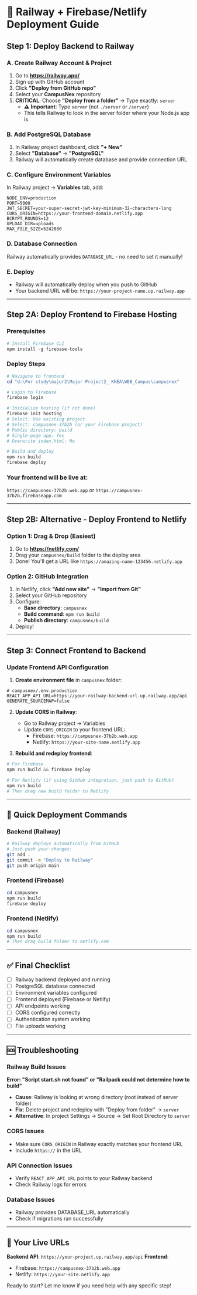 # 🚀 Railway + Firebase/Netlify Deployment Guide

## Step 1: Deploy Backend to Railway

### A. Create Railway Account & Project
1. Go to **https://railway.app/**
2. Sign up with GitHub account
3. Click **"Deploy from GitHub repo"**
4. Select your **CampusNex** repository
5. **CRITICAL**: Choose **"Deploy from a folder"** → Type exactly: `server`
   - ⚠️ **Important**: Type `server` (not `./server` or `/server`)
   - This tells Railway to look in the server folder where your Node.js app is

### B. Add PostgreSQL Database
1. In Railway project dashboard, click **"+ New"**
2. Select **"Database"** → **"PostgreSQL"**
3. Railway will automatically create database and provide connection URL

### C. Configure Environment Variables
In Railway project → **Variables** tab, add:

```env
NODE_ENV=production
PORT=5000
JWT_SECRET=your-super-secret-jwt-key-minimum-32-characters-long
CORS_ORIGIN=https://your-frontend-domain.netlify.app
BCRYPT_ROUNDS=12
UPLOAD_DIR=uploads
MAX_FILE_SIZE=5242880
```

### D. Database Connection
Railway automatically provides `DATABASE_URL` - no need to set it manually!

### E. Deploy
- Railway will automatically deploy when you push to GitHub
- Your backend URL will be: `https://your-project-name.up.railway.app`

---

## Step 2A: Deploy Frontend to Firebase Hosting

### Prerequisites
```powershell
# Install Firebase CLI
npm install -g firebase-tools
```

### Deploy Steps
```powershell
# Navigate to frontend
cd "d:\For study\major2\Major Project2_ KNEA\WEB_Campus\campusnex"

# Login to Firebase
firebase login

# Initialize hosting (if not done)
firebase init hosting
# Select: Use existing project
# Select: campusnex-37b2b (or your Firebase project)
# Public directory: build
# Single-page app: Yes
# Overwrite index.html: No

# Build and deploy
npm run build
firebase deploy
```

### Your frontend will be live at:
`https://campusnex-37b2b.web.app` or `https://campusnex-37b2b.firebaseapp.com`

---

## Step 2B: Alternative - Deploy Frontend to Netlify

### Option 1: Drag & Drop (Easiest)
1. Go to **https://netlify.com/**
2. Drag your `campusnex/build` folder to the deploy area
3. Done! You'll get a URL like `https://amazing-name-123456.netlify.app`

### Option 2: GitHub Integration
1. In Netlify, click **"Add new site"** → **"Import from Git"**
2. Select your GitHub repository
3. Configure:
   - **Base directory**: `campusnex`
   - **Build command**: `npm run build`
   - **Publish directory**: `campusnex/build`
4. Deploy!

---

## Step 3: Connect Frontend to Backend

### Update Frontend API Configuration

1. **Create environment file** in `campusnex` folder:

```env
# campusnex/.env.production
REACT_APP_API_URL=https://your-railway-backend-url.up.railway.app/api
GENERATE_SOURCEMAP=false
```

2. **Update CORS in Railway**:
   - Go to Railway project → Variables
   - Update `CORS_ORIGIN` to your frontend URL:
     - Firebase: `https://campusnex-37b2b.web.app`
     - Netlify: `https://your-site-name.netlify.app`

3. **Rebuild and redeploy frontend**:
```powershell
# For Firebase
npm run build && firebase deploy

# For Netlify (if using GitHub integration, just push to GitHub)
npm run build
# Then drag new build folder to Netlify
```

---

## 🎯 Quick Deployment Commands

### Backend (Railway)
```bash
# Railway deploys automatically from GitHub
# Just push your changes:
git add .
git commit -m "Deploy to Railway"
git push origin main
```

### Frontend (Firebase)
```powershell
cd campusnex
npm run build
firebase deploy
```

### Frontend (Netlify)
```powershell
cd campusnex
npm run build
# Then drag build folder to netlify.com
```

---

## ✅ Final Checklist

- [ ] Railway backend deployed and running
- [ ] PostgreSQL database connected
- [ ] Environment variables configured
- [ ] Frontend deployed (Firebase or Netlify)
- [ ] API endpoints working
- [ ] CORS configured correctly
- [ ] Authentication system working
- [ ] File uploads working

---

## 🆘 Troubleshooting

### Railway Build Issues
**Error: "Script start.sh not found" or "Railpack could not determine how to build"**
- **Cause**: Railway is looking at wrong directory (root instead of server folder)
- **Fix**: Delete project and redeploy with "Deploy from folder" → `server`
- **Alternative**: In project Settings → Source → Set Root Directory to `server`

### CORS Issues
- Make sure `CORS_ORIGIN` in Railway exactly matches your frontend URL
- Include `https://` in the URL

### API Connection Issues
- Verify `REACT_APP_API_URL` points to your Railway backend
- Check Railway logs for errors

### Database Issues
- Railway provides DATABASE_URL automatically
- Check if migrations ran successfully

---

## 📱 Your Live URLs

**Backend API**: `https://your-project.up.railway.app/api`
**Frontend**: 
- Firebase: `https://campusnex-37b2b.web.app`
- Netlify: `https://your-site.netlify.app`

Ready to start? Let me know if you need help with any specific step!